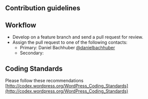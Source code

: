 ## Contribution guidelines ##

## Workflow ##

* Develop on a feature branch and send a pull request for review.
* Assign the pull request to one of the following contacts:
    * Primary: Daniel Bachhuber [@danielbachhuber](https://github.com/danielbachhuber)
    * Secondary: 

## Coding Standards ##

Please follow these recommendations
[http://codex.wordpress.org/WordPress_Coding_Standards](http://codex.wordpress.org/WordPress_Coding_Standards)
